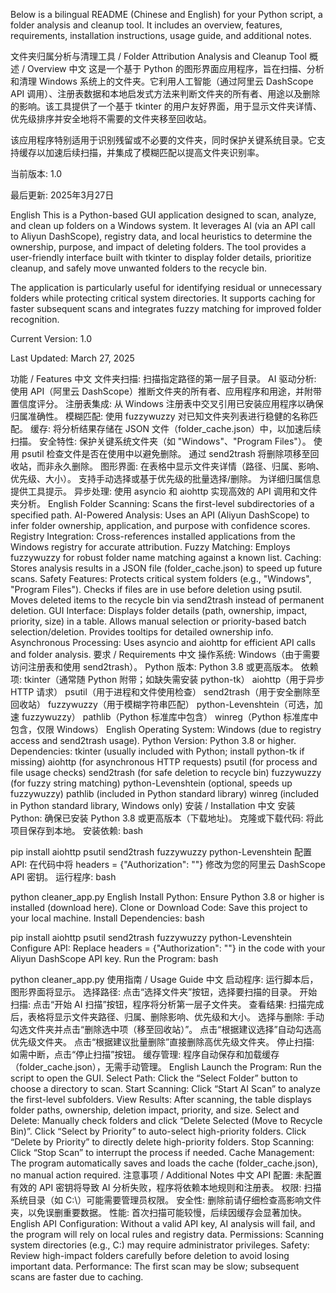 Below is a bilingual README (Chinese and English) for your Python script, a folder analysis and cleanup tool. It includes an overview, features, requirements, installation instructions, usage guide, and additional notes.

文件夹归属分析与清理工具 / Folder Attribution Analysis and Cleanup Tool
概述 / Overview
中文
这是一个基于 Python 的图形界面应用程序，旨在扫描、分析和清理 Windows 系统上的文件夹。它利用人工智能（通过阿里云 DashScope API 调用）、注册表数据和本地启发式方法来判断文件夹的所有者、用途以及删除的影响。该工具提供了一个基于 tkinter 的用户友好界面，用于显示文件夹详情、优先级排序并安全地将不需要的文件夹移至回收站。

该应用程序特别适用于识别残留或不必要的文件夹，同时保护关键系统目录。它支持缓存以加速后续扫描，并集成了模糊匹配以提高文件夹识别率。

当前版本: 1.0

最后更新: 2025年3月27日

English
This is a Python-based GUI application designed to scan, analyze, and clean up folders on a Windows system. It leverages AI (via an API call to Aliyun DashScope), registry data, and local heuristics to determine the ownership, purpose, and impact of deleting folders. The tool provides a user-friendly interface built with tkinter to display folder details, prioritize cleanup, and safely move unwanted folders to the recycle bin.

The application is particularly useful for identifying residual or unnecessary folders while protecting critical system directories. It supports caching for faster subsequent scans and integrates fuzzy matching for improved folder recognition.

Current Version: 1.0

Last Updated: March 27, 2025

功能 / Features
中文
文件夹扫描: 扫描指定路径的第一层子目录。
AI 驱动分析: 使用 API（阿里云 DashScope）推断文件夹的所有者、应用程序和用途，并附带置信度评分。
注册表集成: 从 Windows 注册表中交叉引用已安装应用程序以确保归属准确性。
模糊匹配: 使用 fuzzywuzzy 对已知文件夹列表进行稳健的名称匹配。
缓存: 将分析结果存储在 JSON 文件（folder_cache.json）中，以加速后续扫描。
安全特性:
保护关键系统文件夹（如 "Windows"、"Program Files"）。
使用 psutil 检查文件是否在使用中以避免删除。
通过 send2trash 将删除项移至回收站，而非永久删除。
图形界面:
在表格中显示文件夹详情（路径、归属、影响、优先级、大小）。
支持手动选择或基于优先级的批量选择/删除。
为详细归属信息提供工具提示。
异步处理: 使用 asyncio 和 aiohttp 实现高效的 API 调用和文件夹分析。
English
Folder Scanning: Scans the first-level subdirectories of a specified path.
AI-Powered Analysis: Uses an API (Aliyun DashScope) to infer folder ownership, application, and purpose with confidence scores.
Registry Integration: Cross-references installed applications from the Windows registry for accurate attribution.
Fuzzy Matching: Employs fuzzywuzzy for robust folder name matching against a known list.
Caching: Stores analysis results in a JSON file (folder_cache.json) to speed up future scans.
Safety Features:
Protects critical system folders (e.g., "Windows", "Program Files").
Checks if files are in use before deletion using psutil.
Moves deleted items to the recycle bin via send2trash instead of permanent deletion.
GUI Interface:
Displays folder details (path, ownership, impact, priority, size) in a table.
Allows manual selection or priority-based batch selection/deletion.
Provides tooltips for detailed ownership info.
Asynchronous Processing: Uses asyncio and aiohttp for efficient API calls and folder analysis.
要求 / Requirements
中文
操作系统: Windows（由于需要访问注册表和使用 send2trash）。
Python 版本: Python 3.8 或更高版本。
依赖项:
tkinter（通常随 Python 附带；如缺失需安装 python-tk）
aiohttp（用于异步 HTTP 请求）
psutil（用于进程和文件使用检查）
send2trash（用于安全删除至回收站）
fuzzywuzzy（用于模糊字符串匹配）
python-Levenshtein（可选，加速 fuzzywuzzy）
pathlib（Python 标准库中包含）
winreg（Python 标准库中包含，仅限 Windows）
English
Operating System: Windows (due to registry access and send2trash usage).
Python Version: Python 3.8 or higher.
Dependencies:
tkinter (usually included with Python; install python-tk if missing)
aiohttp (for asynchronous HTTP requests)
psutil (for process and file usage checks)
send2trash (for safe deletion to recycle bin)
fuzzywuzzy (for fuzzy string matching)
python-Levenshtein (optional, speeds up fuzzywuzzy)
pathlib (included in Python standard library)
winreg (included in Python standard library, Windows only)
安装 / Installation
中文
安装 Python: 确保已安装 Python 3.8 或更高版本（下载地址)。
克隆或下载代码: 将此项目保存到本地。
安装依赖:
bash


pip install aiohttp psutil send2trash fuzzywuzzy python-Levenshtein
配置 API: 在代码中将 headers = {"Authorization": ""} 修改为您的阿里云 DashScope API 密钥。
运行程序:
bash

python cleaner_app.py
English
Install Python: Ensure Python 3.8 or higher is installed (download here).
Clone or Download Code: Save this project to your local machine.
Install Dependencies:
bash



pip install aiohttp psutil send2trash fuzzywuzzy python-Levenshtein
Configure API: Replace headers = {"Authorization": ""} in the code with your Aliyun DashScope API key.
Run the Program:
bash



python cleaner_app.py
使用指南 / Usage Guide
中文
启动程序: 运行脚本后，图形界面将显示。
选择路径: 点击“选择文件夹”按钮，选择要扫描的目录。
开始扫描: 点击“开始 AI 扫描”按钮，程序将分析第一层子文件夹。
查看结果: 扫描完成后，表格将显示文件夹路径、归属、删除影响、优先级和大小。
选择与删除:
手动勾选文件夹并点击“删除选中项（移至回收站）”。
点击“根据建议选择”自动勾选高优先级文件夹。
点击“根据建议批量删除”直接删除高优先级文件夹。
停止扫描: 如需中断，点击“停止扫描”按钮。
缓存管理: 程序自动保存和加载缓存（folder_cache.json），无需手动管理。
English
Launch the Program: Run the script to open the GUI.
Select Path: Click the “Select Folder” button to choose a directory to scan.
Start Scanning: Click “Start AI Scan” to analyze the first-level subfolders.
View Results: After scanning, the table displays folder paths, ownership, deletion impact, priority, and size.
Select and Delete:
Manually check folders and click “Delete Selected (Move to Recycle Bin)”.
Click “Select by Priority” to auto-select high-priority folders.
Click “Delete by Priority” to directly delete high-priority folders.
Stop Scanning: Click “Stop Scan” to interrupt the process if needed.
Cache Management: The program automatically saves and loads the cache (folder_cache.json), no manual action required.
注意事项 / Additional Notes
中文
API 配置: 未配置有效的 API 密钥将导致 AI 分析失败，程序将依赖本地规则和注册表。
权限: 扫描系统目录（如 C:\）可能需要管理员权限。
安全性: 删除前请仔细检查高影响文件夹，以免误删重要数据。
性能: 首次扫描可能较慢，后续因缓存会显著加快。
English
API Configuration: Without a valid API key, AI analysis will fail, and the program will rely on local rules and registry data.
Permissions: Scanning system directories (e.g., C:) may require administrator privileges.
Safety: Review high-impact folders carefully before deletion to avoid losing important data.
Performance: The first scan may be slow; subsequent scans are faster due to caching.

